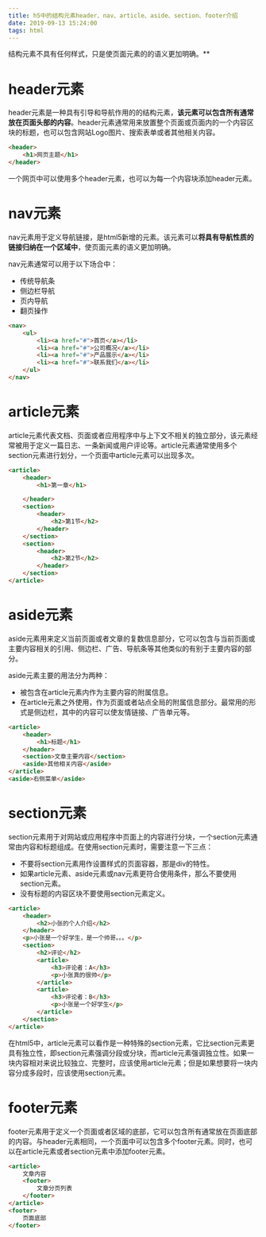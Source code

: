 ```yaml
---
title: h5中的结构元素header、nav、article、aside、section、footer介绍
date: 2019-09-13 15:24:00
tags: html
---
```




结构元素不具有任何样式，只是使页面元素的的语义更加明确。**

# header元素
header元素是一种具有引导和导航作用的的结构元素，**该元素可以包含所有通常放在页面头部的内容**。header元素通常用来放置整个页面或页面内的一个内容区块的标题，也可以包含网站Logo图片、搜索表单或者其他相关内容。
```html
<header>
	<h1>网页主题</h1>
</header>
```
一个网页中可以使用多个header元素，也可以为每一个内容块添加header元素。
# nav元素
nav元素用于定义导航链接，是html5新增的元素。该元素可以**将具有导航性质的链接归纳在一个区域中**，使页面元素的语义更加明确。

nav元素通常可以用于以下场合中：
- 传统导航条
- 侧边栏导航
- 页内导航
- 翻页操作
```html
<nav>
	<ul>
		<li><a href="#">首页</a></li>
		<li><a href="#">公司概况</a></li>
		<li><a href="#">产品展示</a></li>
		<li><a href="#">联系我们</a></li>
	</ul>
</nav>
```
# article元素
article元素代表文档、页面或者应用程序中与上下文不相关的独立部分，该元素经常被用于定义一篇日志、一条新闻或用户评论等。article元素通常使用多个section元素进行划分，一个页面中article元素可以出现多次。
```html
<article>
    <header>
        <h1>第一章</h1>

    </header>
    <section>
        <header>
            <h2>第1节</h2>
        </header>
    </section>
    <section>
        <header>
            <h2>第2节</h2>
        </header>
    </section>
</article>
```
# aside元素
aside元素用来定义当前页面或者文章的复数信息部分，它可以包含与当前页面或主要内容相关的引用、侧边栏、广告、导航条等其他类似的有别于主要内容的部分。

aside元素主要的用法分为两种：
- 被包含在article元素内作为主要内容的附属信息。
- 在article元素之外使用，作为页面或者站点全局的附属信息部分。最常用的形式是侧边栏，其中的内容可以使友情链接、广告单元等。

```html
<article>
    <header>
        <h1>标题</h1>
    </header>
    <section>文章主要内容</section>
    <aside>其他相关内容</aside>
</article>
<aside>右侧菜单</aside>
```
# section元素
section元素用于对网站或应用程序中页面上的内容进行分块，一个section元素通常由内容和标题组成。在使用section元素时，需要注意一下三点：
- 不要将section元素用作设置样式的页面容器，那是div的特性。
- 如果article元素、aside元素或nav元素更符合使用条件，那么不要使用section元素。
- 没有标题的内容区块不要使用section元素定义。

```html
<article>
    <header>
        <h2>小张的个人介绍</h2>
    </header>
    <p>小张是一个好学生，是一个帅哥。。。</p>
    <section>
        <h2>评论</h2>
        <article>
            <h3>评论者：A</h3>
            <p>小张真的很帅</p>
        </article>
        <article>
            <h3>评论者：B</h3>
            <p>小张是一个好学生</p>
        </article>
    </section>
</article>
```
在html5中，article元素可以看作是一种特殊的section元素，它比section元素更具有独立性，即section元素强调分段或分块，而article元素强调独立性。如果一块内容相对来说比较独立、完整时，应该使用article元素；但是如果想要将一块内容分成多段时，应该使用section元素。

# footer元素
footer元素用于定义一个页面或者区域的底部，它可以包含所有通常放在页面底部的内容。与header元素相同，一个页面中可以包含多个footer元素。同时，也可以在article元素或者section元素中添加footer元素。
```html
<article>
    文章内容
    <footer>
        文章分页列表
    </footer>
</article>
<footer>
    页面底部
</footer>
```
